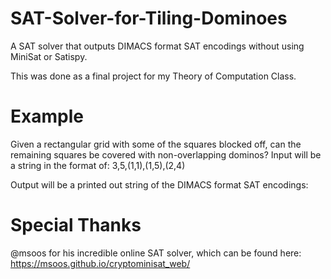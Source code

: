 # SAT-Solver-for-Tiling-Dominoes
A SAT solver that outputs DIMACS format SAT encodings without using MiniSat or Satispy.

This was done as a final project for my Theory of Computation Class.

# Example
Given a rectangular grid with some of the squares blocked off, can the remaining squares be covered with non-overlapping dominos? 
Input will be a string in the format of: 3,5,(1,1),(1,5),(2,4)


Output will be a printed out string of the DIMACS format SAT encodings:



# Special Thanks
@msoos for his incredible online SAT solver, which can be found here: https://msoos.github.io/cryptominisat_web/
